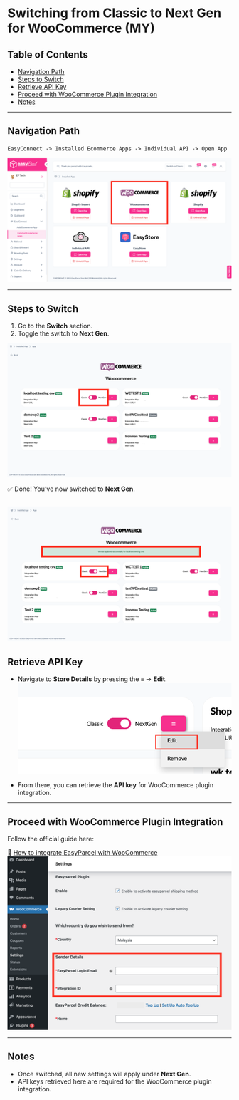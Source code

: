 # Switching from Classic to Next Gen for WooCommerce (MY)

## Table of Contents
- [Navigation Path](#navigation-path)  
- [Steps to Switch](#steps-to-switch)  
- [Retrieve API Key](#retrieve-api-key)  
- [Proceed with WooCommerce Plugin Integration](#proceed-with-woocommerce-plugin-integration)  
- [Notes](#notes)  

---

## Navigation Path
`EasyConnect -> Installed Ecommerce Apps -> Individual API -> Open App`

![Navigation Path Screenshot](Pictures/WC1.PNG)

---

## Steps to Switch
1. Go to the **Switch** section.  
2. Toggle the switch to **Next Gen**.  

![Switch Section Screenshot](Pictures/WC2.PNG)

✅ Done! You’ve now switched to **Next Gen**.  

![Retrieve API Key Screenshot](Pictures/WC3.PNG)
---

## Retrieve API Key
- Navigate to **Store Details** by pressing the `≡` → **Edit**.
![Retrieve API Key Screenshot](Pictures/WC4.PNG)
  
- From there, you can retrieve the **API key** for WooCommerce plugin integration.  



---

## Proceed with WooCommerce Plugin Integration
Follow the official guide here:  

🔗 [How to integrate EasyParcel with WooCommerce](https://helpcentre-my.easyparcel.com/support/solutions/articles/9000188606-how-to-integrate-easyparcel-with-woocommerce-)  
![WooCommerce Integration Screenshot](Pictures/WC6.PNG)


---

## Notes
- Once switched, all new settings will apply under **Next Gen**.  
- API keys retrieved here are required for the WooCommerce plugin integration.  

